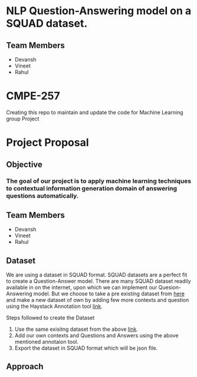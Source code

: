 # NLP Question-Answering model on a SQUAD dataset.
## Team Members
- Devansh
- Vineet
- Rahul

# CMPE-257
Creating this repo to maintain and update the code for Machine Learning group Project

# Project Proposal

## Objective
### The goal of our project is to apply machine learning techniques to contextual information generation domain of answering questions automatically.

## Team Members
- Devansh
- Vineet
- Rahul

## Dataset
We are using a dataset in SQUAD format. SQUAD datasets are a perfect fit to create a Question-Answer model. There are many SQUAD dataset readily available in on the internet, upon which we can implement our Quesion-Answering model. But we choose to take a pre existing dataset from [here](https://github.com/rajpurkar/SQuAD-explorer/tree/master/dataset) and make a new dataset of own by adding few more contexts and question using the Haystack Annotation tool [link](https://www.deepset.ai/annotation-tool-for-labeling-datasets).

Steps followed to create the Dataset

1. Use the same exisitng dataset from the above [link](https://github.com/rajpurkar/SQuAD-explorer/tree/master/dataset).
2. Add our own contexts and Questions and Answers using the above mentioned annotaion tool.
3. Export the dataset in SQUAD format which will be json file.
## Approach

